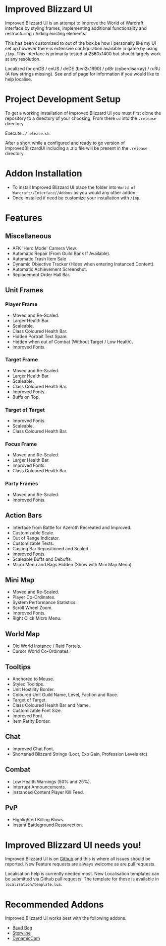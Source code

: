 Improved Blizzard UI
====================

Improved Blizzard UI is an attempt to improve the World of Warcraft interface by styling frames, implementing additional functionality and restructuring / hiding existing elements.

This has been customized to out of the box be how I personally like my UI set up however there is extensive configuration available in game by using `/imp`. This interface is primarily tested at 2560x1400 but should largely work at any resolution.

Localized for enGB / enUS / deDE (ben2k1690) / ptBr (cyberdisarray) / ruRU (A few strings missing). See end of page for information if you would like to help localise.

# Project Development Setup

To get a working installation of Improved Blizzard UI you must first clone the repository to a directory of your choosing. From there `cd` into the `.release` directory.

Execute `./release.sh`

After a short while a configured and ready to go version of ImprovedBlizzardUI including a .zip file will be present in the `.release` directory.

# Addon Installation

* To install Improved Blizzard UI place the folder into `World of Warcraft//Interface//Addons` as you would any other addon.
* Once installed if need be customize your installation with `/imp`.

# Features

## Miscellaneous

* AFK 'Hero Mode' Camera View.
* Automatic Repair (From Guild Bank If Available).
* Automatic Trash Item Sale
* Dynamic Objective Tracker (Hides when entering Instanced Content).
* Automatic Achievement Screenshot.
* Replacement Order Hall Bar.

## Unit Frames

### Player Frame

* Moved and Re-Scaled.
* Larger Health Bar.
* Scaleable.
* Class Coloured Health Bar.
* Hidden Portrait Text Spam.
* Hidden when out of Combat (Without Target / Low Health).
* Improved Fonts.

### Target Frame

* Moved and Re-Scaled.
* Larger Health Bar.
* Scaleable.
* Class Coloured Health Bar.
* Improved Fonts.
* Buffs on Top.

### Target of Target

* Improved Fonts.
* Scaleable.
* Class Coloured Health Bar.

### Focus Frame

* Moved and Re-Scaled.
* Larger Health Bar.
* Improved Fonts.
* Class Coloured Health Bar.

### Party Frames

* Moved and Re-Scaled.
* Improved Fonts.

## Action Bars

* Interface from Battle for Azeroth Recreated and Improved.
* Customizable Scale.
* Out of Range Indicator.
* Customizable Texts.
* Casting Bar Repositioned and Scaled.
* Improved Fonts.
* Scaleable Buffs and Debuffs.
* Micro Menu and Bags Hidden (Show with Mini Map Menu).

## Mini Map

* Moved and Re-Scaled.
* Player Co-Ordinates.
* System Performance Statistics.
* Scroll Wheel Zoom.
* Improved Fonts.
* Right Click Micro Menu.

## World Map

* Old World Instance / Raid Portals.
* Cursor World Co-Ordinates.

## Tooltips

* Anchored to Mouse.
* Styled Tooltips.
* Unit Hostility Border.
* Coloured Unit Guild Name, Level, Faction and Race.
* Target of Target.
* Class Coloured Health Bar and Name.
* Customizable Font Size.
* Improved Font.
* Item Rarity Border.

## Chat

* Improved Chat Font.
* Shortened Blizzard Strings (Loot, Exp Gain, Profession Levels etc).

## Combat

* Low Health Warnings (50% and 25%).
* Interrupt Announcements.
* Instanced Content Player Kill Feed.

## PvP

* Highlighted Killing Blows.
* Instant Battleground Ressurection.

# Improved Blizzard UI needs you!

Improved Blizzard UI is on [Github](https://github.com/kaytotes/ImprovedBlizzardUI) and this is where all issues should be reported. New Feature requests are always welcome as are pull requests.

Localisation help is currently needed most. New Localisation templates can be submitted via Github pull requests. The template for these is available in `localisation/template.lua`.

# Recommended Addons

Improved Blizzard UI works best with the following addons.

* [Baud Bag](https://www.curseforge.com/wow/addons/baud-bag)
* [Storyline](https://wow.curseforge.com/projects/storyline)
* [DynamicCam](https://wow.curseforge.com/projects/dynamiccam)